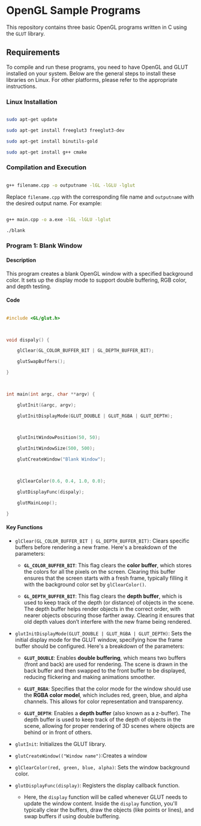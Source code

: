 # OpenGL Sample Programs

  

This repository contains three basic OpenGL programs written in C using the `GLUT` library.

  

## Requirements

  

To compile and run these programs, you need to have OpenGL and GLUT installed on your system. Below are the general steps to install these libraries on Linux. For other platforms, please refer to the appropriate instructions.

  

### Linux Installation

```bash

sudo apt-get update

sudo apt-get install freeglut3 freeglut3-dev

sudo apt-get install binutils-gold

sudo apt-get install g++ cmake

```

  

### Compilation and Execution

  

```bash

g++ filename.cpp -o outputname -lGL -lGLU -lglut

```

  

Replace `filename.cpp` with the corresponding file name and `outputname` with the desired output name. For example:

  

```bash

g++ main.cpp -o a.exe -lGL -lGLU -lglut

./blank

```

  

### Program 1: Blank Window

  

#### Description

This program creates a blank OpenGL window with a specified background color. It sets up the display mode to support double buffering, RGB color, and depth testing.

  

#### Code

```CPP

#include <GL/glut.h>

  

void dispaly() {

    glClear(GL_COLOR_BUFFER_BIT | GL_DEPTH_BUFFER_BIT);

    glutSwapBuffers();

}

  

int main(int argc, char **argv) {

    glutInit(&argc, argv);

    glutInitDisplayMode(GLUT_DOUBLE | GLUT_RGBA | GLUT_DEPTH);

  

    glutInitWindowPosition(50, 50);

    glutInitWindowSize(500, 500);

    glutCreateWindow("Blank Window");

  

    glClearColor(0.6, 0.4, 1.0, 0.0);

    glutDisplayFunc(dispaly);

    glutMainLoop();

}

```

#### Key Functions

- `glClear(GL_COLOR_BUFFER_BIT | GL_DEPTH_BUFFER_BIT)`: Clears specific buffers before rendering a new frame. Here's a breakdown of the parameters:

	- **`GL_COLOR_BUFFER_BIT`**: This flag clears the **color buffer**, which stores the colors for all the pixels on the screen. Clearing this buffer ensures that the screen starts with a fresh frame, typically filling it with the background color set by `glClearColor()`.
    
	- **`GL_DEPTH_BUFFER_BIT`**: This flag clears the **depth buffer**, which is used to keep track of the depth (or distance) of objects in the scene. The depth buffer helps render objects in the correct order, with nearer objects obscuring those farther away. Clearing it ensures that old depth values don’t interfere with the new frame being rendered.


- `glutInitDisplayMode(GLUT_DOUBLE | GLUT_RGBA | GLUT_DEPTH)`: Sets the initial display mode for the GLUT window, specifying how the frame buffer should be configured. Here's a breakdown of the parameters:
	
	-  **`GLUT_DOUBLE`**: Enables **double buffering**, which means two buffers (front and back) are used for rendering. The scene is drawn in the back buffer and then swapped to the front buffer to be displayed, reducing flickering and making animations smoother.
    
	- **`GLUT_RGBA`**: Specifies that the color mode for the window should use the **RGBA color model**, which includes red, green, blue, and alpha channels. This allows for color representation and transparency.
    
	- **`GLUT_DEPTH`**: Enables a **depth buffer** (also known as a z-buffer). The depth buffer is used to keep track of the depth of objects in the scene, allowing for proper rendering of 3D scenes where objects are behind or in front of others.


- `glutInit`: Initializes the GLUT library.

- `glutCreateWindow(("Window name")`:Creates a window

- `glClearColor(red, green, blue, alpha)`: Sets the window background color.

- `glutDisplayFunc(display)`: Registers the display callback function.
	- Here, the `display` function will be called whenever GLUT needs to update the window content. Inside the `display` function, you'll typically clear the buffers, draw the objects (like points or lines), and swap buffers if using double buffering.